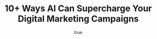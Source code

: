 ---
id: 1
title: "10+ Ways AI Can Supercharge Your Digital Marketing Campaigns" 
desc: "In today's aggressive online markets staying one step ahead of competitors has become critical for businesses of all kinds. Artificial intelligence (AI) is no longer a futuristic concept; it has arrived, altering the way marketers do business and giving better, faster, and more effective results. Artificial intelligence solutions are transforming digital marketing strategies by automating time-consuming procedures and providing tailored interactions and powerful insights."
subdesc: "If you want to grow your efforts, enhance efficiency, and maximize ROI, here are 10+ ways AI may boost your digital marketing efforts:"
titleOne: "1. AI-Powered Data Analysis for Smarter Decisions"
descOne: "AI programs can analyze large amounts of data in real time, providing actionable insights that people would need weeks to comprehend. By analyzing customer behavior, preferences, and market trends, AI empowers marketers to make decisions based on data that optimize campaign performance.
Example technologies include Google Analytics (AI Insights), Tableau, and IBM Watson Analytics."
titleTwo: "2. Personalized Customer Experiences at Scale"
descTwo: "AI algorithms may utilize user data to provide extremely specific content, offers, and suggestions. From dynamic website content to customized email campaigns, AI ensures every customer interaction feels highly relevant and engaging.
Real-world example: Netflix uses AI to recommend customized content, which increases client happiness and retention."
toolsTwo: "Tools: HubSpot, Adobe Sensei, Dynamic Yield."
titleThree: "3. Chatbots for Instant and Efficient Customer Support"
descThree: "AI-powered chatbots offer service around the clock, responding to frequent client questions right away. This improves the user experience, reduces bounce rates, and opens up human resources for more challenging duties. Chatbots can also qualify leads and guide clients through the purchasing process."
toolsThree: "Popular tools include ChatGPT, Drift, Intercom, and Zendesk."
titleFour: "4. Content Creation and Optimization"
descFour: "AI tools help generate high-quality, SEO-optimized content quickly. They generate blogs, social media posts, ad text, and video scripts while focusing on keywords and viewer intent. AI algorithms can also suggest content enhancements for better visibility."
toolsFour: "Example tools include Jasper AI, Copy.ai, Grammarly, and Surfer SEO."
titleFive: " 5. AI in SEO: Smarter Rankings and Optimization"
descFive: "AI-powered SEO tools improve your content, perform in-depth competitor analysis, and make practical suggestions to boost ranks. AI helps simplify SEO procedures, from keyword research to on-page optimization and technical improvements."
toolsFive: "Top tools include SEMrush, Ahrefs, Moz, and BrightEdge."
tipFive: "Bonus Tip: Optimize your voice searches with AI by focusing on conversational, longtail keywords to grab voice assistant traffic."
titleSix: "6. Predictive Analytics for Better Campaign Results"
descSix: "AI utilizes historical data to predict customer behavior, advertising performance, and future trends. Predictive analytics enables marketers to anticipate market shifts, optimize budgets, and reach the appropriate audience at the right moment."
useSix: "Use Case: Forecasting product recommendations or customer churn."
toolsSix: "Salesforce Einstein, RapidMiner, and Microsoft Azure Machine Learning are three tools."
titleSeven: "7. Automated and Personalized Email Marketing"
descSeven: "AI improves email marketing by automating workflows and personalizing campaigns. Artificial intelligence may organize email lists, send automated messages depending on user activity, and optimize subject lines to increase open rates."
toolsSeven: "Popular platforms include Mailchimp, HubSpot, ActiveCampaign, and SendinBlue."

titleEight: "8. AI-Powered Ad Campaigns for Maximum ROI"
descEight: "AI improves ad campaigns by optimizing ad targeting, automating bidding techniques, and assessing performance metrics. Dynamic AI optimization ensures that ads are displayed to the correct audience at the right moment, increasing conversions while decreasing ad spend."
toolsEight: "Example tools include Google Ads Smart Bidding, Facebook Ads AI, and AdRoll."

titleNine: "9. Social Media Management and Analytics"
descNine: "AI solutions make social media administration easier by scheduling postings, monitoring engagement, and providing actionable insights. They recommend the optimum times to post, find hot material, and can even automate responses to increase audience interaction"
toolsNine: "Example tools include Hootsuite, Buffer, Sprout Social, and Lately.ai."

titleTen : "10. Influencer Marketing Made Smarter"
descTen: "AI simplifies influencer marketing by identifying the right influencers based on engagement rates, audience demographics, and relevance to your brand. AI systems also track influencer performance to ensure ROI-driven cooperation."
toolsTen: "Example tools include Upfluence, AspireIQ, and Socialbakers."

titlEleven: "11. AI-Powered Video Marketing"
descEleven: "Video content dominates the digital landscape, and AI tools make video creation and optimization easier. AI may automate video editing, create subtitles, and personalize video material for specific audiences."
toolsEleven: "Example tools include Pictory, Synthesia, and VidIQ."

titleTwelve: "12. Sentiment Analysis to Understand Customer Feedback"
descTwelve: "AI-powered sentiment analysis solutions use internet reviews, social media comments, and polls to evaluate customer sentiment. This allows organizations to better analyze customer sentiment, increase happiness, and fine-tune their marketing."
toolsTwelve: "Popular tools include MonkeyLearn, BrandWatch, and Talkwalker."

titleThirteen: "13. Improved Audience Segmentation and Lead Scoring"
descThirteen: "AI automates audience segmentation by studying behaviors, demographics, and purchasing histories in order to successfully target specific client segments. AI can also assess leads, identifying high-quality prospects for targeted nurturing campaigns."
toolsThirteen: "Tools include Marketo, HubSpot, and Salesforce."

titleFourteen: "15. Voice Search Optimization"
descFourteen: "Voice search is affecting SEO as more people use voice assistants such as Siri, Alexa, and Google Assistant. Businesses may use AI tools to optimize content for natural language inquiries and enhance visibility in voice search results."
tipFourteen: "Tip: Concentrate on conversational buzzwords and addressing particular inquiries."

titleConclusion: "Final Thoughts: Why AI is the Future of Digital Marketing"
descConclusion: "AI is no longer an option for firms looking to succeed in digital marketing; it is a need. AI enables marketers to achieve better outcomes faster by automating operations, providing hyperpersonalized experiences, and optimizing ad spend.
Integrating AI-powered solutions into your marketing initiatives allows you to gain powerful insights, increase productivity, and stay ahead of competition."

actionCall: "Are you ready to take the next step? Explore our AI-Based Digital Marketing Course to get hands-on experience with the most recent technologies and approaches. Begin your journey to AI-driven prosperity today!"

blockquote: ""
authorId: 1

authorImg: "/images/testimonial/testimonial-7.jpg"
addImgOne: "/images/blog/blog-bl-02.jpg"
addImgTwo: "/images/blog/blog-bl-02.jpg"
name: "Christin P J"
position: " Digital Marketing"
imgPoster: [
   {
          galleryImg: "/images/blog/blog-single-03.png"
        },
        {
          galleryImg: "/images/blog/blog-single-04.png"
        }
]
caption: ""
linkOne: ""
linkTwo: ""
linkThree: ""
quote: "AI is no longer optional for businesses aiming to thrive in digital marketing—it is a necessity. From automating tasks to delivering hyper-personalized experiences and optimizing ad spend, AI helps marketers achieve better results faster."
city: ""

thumbnail: {
	large: "/images/blog/blog-single-03.png" 
}
categories: ["News"]
publishedAt: "Nov 27 2024"
readingTime: "10 min read"
likes: "2"
gallery: [
        {
          galleryImg: "/images/blog/blog-gallery-01.jpg"
        },
        {
          galleryImg: "/images/blog/blog-gallery-02.jpg"
        },
        {
          galleryImg: "/images/blog/blog-gallery-03.jpg"
        }
]
tags: ["Education", "Life Style", "React","Javascript","Web App","Application"]
social: [
  {
    icon: "feather-facebook",
    url: "https://www.facebook.com/people/Skillersity/61569769297477/"
  },
  {
    icon: "feather-instagram",
    url: "#"
  },
  {
    icon: "feather-linkedin",
    url: "https://www.linkedin.com"
  }
]
author: [
    {
          name: "Christin P J",
          img: "/images/testimonial/testimonial-4.jpg",
          about: "Sr. UX Designer",
          info: "At 29 years old, my favorite compliment is being told that I look like my mom. Seeing myself in her image, like this daughter up top.",
          social: [
            {
              icon: "feather-facebook",
              url: "https://www.facebook.com/people/Skillersity/61569769297477/"
            },
            {
              icon: "feather-instagram",
              url: "#"
            },
            {
              icon: "feather-linkedin",
              url: "https://www.linkedin.com"
            }
          ]
    }
]
comment: [
        {
          name: "Cameron Williamson",
          img: "/images/testimonial/testimonial-1.jpg",
          date: "Nov 23, 2018 at 12:23 pm",
          desc: "",
          children": [
            {
              name: "John Due",
              img: "/images/testimonial/testimonial-2.jpg",
              date: "Nov 23, 2018 at 12:23 pm",
              desc: ""
            }
          ]
        },
        {
          name: "Rainbown Shuvo",
          img: "/images/testimonial/testimonial-3.jpg",
          date: "Nov 23, 2018 at 12:23 pm",
          desc: "",
        }
]

---